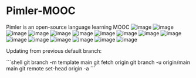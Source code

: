 # Pimler-MOOC
Pimler is an open-source language learning MOOC
![image](https://github.com/NSP-Community/Pimler-MOOC/assets/24304449/481d3de0-a61c-48f1-9c0c-ee18add402ca)
![image](https://github.com/NSP-Community/Pimler-MOOC/assets/24304449/483a2ae9-6c8a-4f06-9d15-02f2cc54a579)
![image](https://github.com/NSP-Community/Pimler-MOOC/assets/24304449/46456400-213c-42d2-87bd-0604b10cd090)
![image](https://github.com/NSP-Community/Pimler-MOOC/assets/24304449/7b76b217-eda2-4e09-8cc6-76e487038964)
![image](https://github.com/NSP-Community/Pimler-MOOC/assets/24304449/7b417dd8-d6b9-47c3-a998-1141b5340ad1)
![image](https://github.com/NSP-Community/Pimler-MOOC/assets/24304449/058be17c-4817-432f-b36b-22ef7f68e285)
![image](https://github.com/NSP-Community/Pimler-MOOC/assets/24304449/b952b993-2477-4430-bf6f-244cf482d06e)
![image](https://github.com/NSP-Community/Pimler-MOOC/assets/24304449/44f4d189-899b-46ce-8bed-0a50503b1aa7)
![image](https://github.com/NSP-Community/Pimler-MOOC/assets/24304449/98d059ac-69e4-4d05-a3b3-89b7d6191817)
![image](https://github.com/NSP-Community/Pimler-MOOC/assets/24304449/07f5ada9-5671-4974-b72b-f67e899eb86e)
![image](https://github.com/NSP-Community/Pimler-MOOC/assets/24304449/b6742f60-8ce0-40f7-8471-fe31719b611c)
![image](https://github.com/NSP-Community/Pimler-MOOC/assets/24304449/44580fbc-0bea-4135-bb71-431295e30ac7)
![image](https://github.com/NSP-Community/Pimler-MOOC/assets/24304449/84ab4d90-d214-4a8a-8dcc-dfd32925cdf6)
![image](https://github.com/NSP-Community/Pimler-MOOC/assets/24304449/41848350-018c-4874-bd1f-008948be8441)
![image](https://github.com/NSP-Community/Pimler-MOOC/assets/24304449/83848fa1-d71e-4538-82be-cb2c4c5a4545)
![image](https://github.com/NSP-Community/Pimler-MOOC/assets/24304449/32243542-dd1f-4928-96ff-0c79bcc37b61)

Updating from previous default branch:

´´´shell
git branch -m template main
git fetch origin
git branch -u origin/main main
git remote set-head origin -a
´´´
